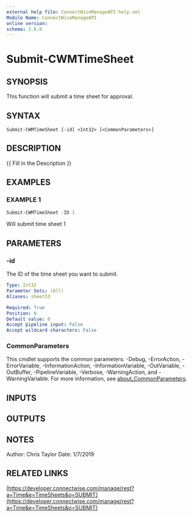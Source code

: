 ```yaml
---
external help file: ConnectWiseManageAPI-help.xml
Module Name: ConnectWiseManageAPI
online version:
schema: 2.0.0
---
```


# Submit-CWMTimeSheet

## SYNOPSIS
This function will submit a time sheet for approval.

## SYNTAX

```
Submit-CWMTimeSheet [-id] <Int32> [<CommonParameters>]
```

## DESCRIPTION
{{ Fill in the Description }}

## EXAMPLES

### EXAMPLE 1
```powershell
Submit-CWMTimeSheet -ID 1
```

Will submit time sheet 1

## PARAMETERS

### -id
The ID of the time sheet you want to submit.

```yaml
Type: Int32
Parameter Sets: (All)
Aliases: sheetId

Required: True
Position: 0
Default value: 0
Accept pipeline input: False
Accept wildcard characters: False
```

### CommonParameters
This cmdlet supports the common parameters: -Debug, -ErrorAction, -ErrorVariable, -InformationAction, -InformationVariable, -OutVariable, -OutBuffer, -PipelineVariable, -Verbose, -WarningAction, and -WarningVariable. For more information, see [about_CommonParameters](http://go.microsoft.com/fwlink/?LinkID=113216).

## INPUTS

## OUTPUTS

## NOTES
Author: Chris Taylor Date: 1/7/2019

## RELATED LINKS

[https://developer.connectwise.com/manage/rest?a=Time&e=TimeSheets&o=SUBMIT](https://developer.connectwise.com/manage/rest?a=Time&e=TimeSheets&o=SUBMIT)

